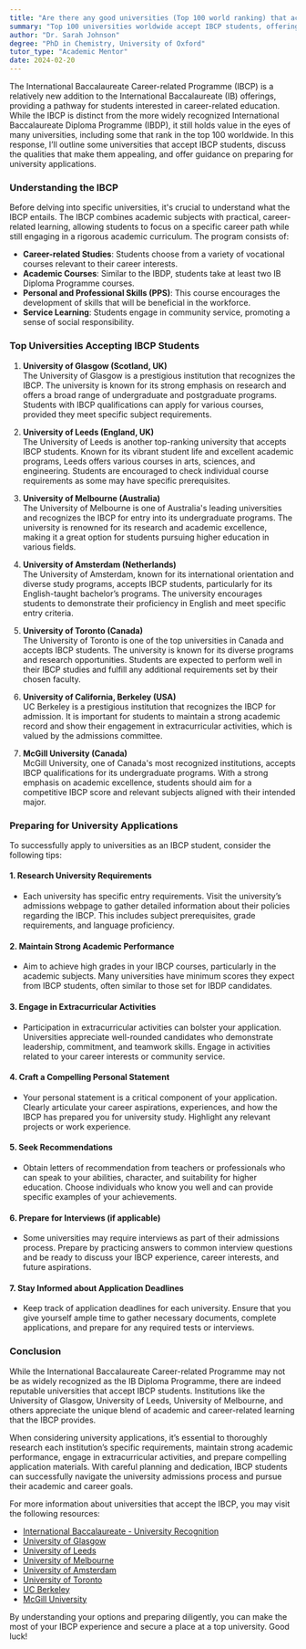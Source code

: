 ```yaml
---
title: "Are there any good universities (Top 100 world ranking) that accept IBCP (The International Baccalaureate Career-related Programme) students?"
summary: "Top 100 universities worldwide accept IBCP students, offering valuable pathways for career-related education and diverse opportunities for applicants."
author: "Dr. Sarah Johnson"
degree: "PhD in Chemistry, University of Oxford"
tutor_type: "Academic Mentor"
date: 2024-02-20
---
```


The International Baccalaureate Career-related Programme (IBCP) is a relatively new addition to the International Baccalaureate (IB) offerings, providing a pathway for students interested in career-related education. While the IBCP is distinct from the more widely recognized International Baccalaureate Diploma Programme (IBDP), it still holds value in the eyes of many universities, including some that rank in the top 100 worldwide. In this response, I’ll outline some universities that accept IBCP students, discuss the qualities that make them appealing, and offer guidance on preparing for university applications.

### Understanding the IBCP

Before delving into specific universities, it's crucial to understand what the IBCP entails. The IBCP combines academic subjects with practical, career-related learning, allowing students to focus on a specific career path while still engaging in a rigorous academic curriculum. The program consists of:

- **Career-related Studies**: Students choose from a variety of vocational courses relevant to their career interests.
- **Academic Courses**: Similar to the IBDP, students take at least two IB Diploma Programme courses.
- **Personal and Professional Skills (PPS)**: This course encourages the development of skills that will be beneficial in the workforce.
- **Service Learning**: Students engage in community service, promoting a sense of social responsibility.

### Top Universities Accepting IBCP Students

1. **University of Glasgow (Scotland, UK)**  
   The University of Glasgow is a prestigious institution that recognizes the IBCP. The university is known for its strong emphasis on research and offers a broad range of undergraduate and postgraduate programs. Students with IBCP qualifications can apply for various courses, provided they meet specific subject requirements.

2. **University of Leeds (England, UK)**  
   The University of Leeds is another top-ranking university that accepts IBCP students. Known for its vibrant student life and excellent academic programs, Leeds offers various courses in arts, sciences, and engineering. Students are encouraged to check individual course requirements as some may have specific prerequisites.

3. **University of Melbourne (Australia)**  
   The University of Melbourne is one of Australia's leading universities and recognizes the IBCP for entry into its undergraduate programs. The university is renowned for its research and academic excellence, making it a great option for students pursuing higher education in various fields.

4. **University of Amsterdam (Netherlands)**  
   The University of Amsterdam, known for its international orientation and diverse study programs, accepts IBCP students, particularly for its English-taught bachelor’s programs. The university encourages students to demonstrate their proficiency in English and meet specific entry criteria.

5. **University of Toronto (Canada)**  
   The University of Toronto is one of the top universities in Canada and accepts IBCP students. The university is known for its diverse programs and research opportunities. Students are expected to perform well in their IBCP studies and fulfill any additional requirements set by their chosen faculty.

6. **University of California, Berkeley (USA)**  
   UC Berkeley is a prestigious institution that recognizes the IBCP for admission. It is important for students to maintain a strong academic record and show their engagement in extracurricular activities, which is valued by the admissions committee.

7. **McGill University (Canada)**  
   McGill University, one of Canada's most recognized institutions, accepts IBCP qualifications for its undergraduate programs. With a strong emphasis on academic excellence, students should aim for a competitive IBCP score and relevant subjects aligned with their intended major.

### Preparing for University Applications

To successfully apply to universities as an IBCP student, consider the following tips:

#### 1. **Research University Requirements**
   - Each university has specific entry requirements. Visit the university’s admissions webpage to gather detailed information about their policies regarding the IBCP. This includes subject prerequisites, grade requirements, and language proficiency.

#### 2. **Maintain Strong Academic Performance**
   - Aim to achieve high grades in your IBCP courses, particularly in the academic subjects. Many universities have minimum scores they expect from IBCP students, often similar to those set for IBDP candidates.

#### 3. **Engage in Extracurricular Activities**
   - Participation in extracurricular activities can bolster your application. Universities appreciate well-rounded candidates who demonstrate leadership, commitment, and teamwork skills. Engage in activities related to your career interests or community service.

#### 4. **Craft a Compelling Personal Statement**
   - Your personal statement is a critical component of your application. Clearly articulate your career aspirations, experiences, and how the IBCP has prepared you for university study. Highlight any relevant projects or work experience.

#### 5. **Seek Recommendations**
   - Obtain letters of recommendation from teachers or professionals who can speak to your abilities, character, and suitability for higher education. Choose individuals who know you well and can provide specific examples of your achievements.

#### 6. **Prepare for Interviews (if applicable)**
   - Some universities may require interviews as part of their admissions process. Prepare by practicing answers to common interview questions and be ready to discuss your IBCP experience, career interests, and future aspirations.

#### 7. **Stay Informed about Application Deadlines**
   - Keep track of application deadlines for each university. Ensure that you give yourself ample time to gather necessary documents, complete applications, and prepare for any required tests or interviews.

### Conclusion

While the International Baccalaureate Career-related Programme may not be as widely recognized as the IB Diploma Programme, there are indeed reputable universities that accept IBCP students. Institutions like the University of Glasgow, University of Leeds, University of Melbourne, and others appreciate the unique blend of academic and career-related learning that the IBCP provides. 

When considering university applications, it’s essential to thoroughly research each institution’s specific requirements, maintain strong academic performance, engage in extracurricular activities, and prepare compelling application materials. With careful planning and dedication, IBCP students can successfully navigate the university admissions process and pursue their academic and career goals.

For more information about universities that accept the IBCP, you may visit the following resources:
- [International Baccalaureate - University Recognition](https://www.ibo.org/university-admission/find-countries-and-universities-that-recognize-the-ib/)
- [University of Glasgow](https://www.gla.ac.uk)
- [University of Leeds](https://www.leeds.ac.uk)
- [University of Melbourne](https://www.unimelb.edu.au)
- [University of Amsterdam](https://www.uva.nl/en)
- [University of Toronto](https://www.utoronto.ca)
- [UC Berkeley](https://www.berkeley.edu)
- [McGill University](https://www.mcgill.ca)

By understanding your options and preparing diligently, you can make the most of your IBCP experience and secure a place at a top university. Good luck!
    